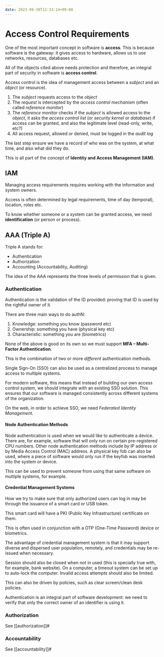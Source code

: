 ```yaml
---
date: 2023-09-30T12:33:14+09:00
---
```


# Access Control Requirements

One of the most important concept in software is **access**. This is because
software is the gateway: it gives access to hardware, allows us to use networks,
resources, databases etc.

All of the objects cited above needs protection and therefore, an integral part
of security in software is **access control**.

Access control is the idea of management access between a *subject* and an
*object* (or resource).

1.  The *subject* requests access to the *object*
2.  The *request* is intercepted by the *access control mechanism* (often called
    *reference monitor*)
3.  The *reference monitor* checks if the *subject* is allowed access to the
    *object*, it asks the *access control list* (or *security kernel* or
    *database*) if access can be granted, and also the legitimate level
    (read-only, write, etc?)
4.  All access request, allowed or denied, must be logged in the *audit log*

The last step ensure we have a record of who was on the system, at what time,
and also what did they do.

This is all part of the concept of **Identity and Access Management (IAM)**.

## IAM

Managing access requirements requires working with the information and system
owners.

Access is often determined by legal requirements, time of day (temporal),
location, roles etc.

To know whether someone or a system can be granted access, we need
**identification** (or person or process).

## AAA (Triple A)

Triple A stands for:

-   Authentication
-   Authorization
-   Accounting (Accountability, Auditing)

The idea of the AAA represents the three levels of permission that is given.

### Authentication

Authentication is the validation of the ID provided: proving that ID is used by
the rightful owner of it.

There are three main ways to do authN:

1.  Knowledge: something you know (password etc)
2.  Ownership: something you have (physical key etc)
3.  Characteristic: something you are (biometrics)

None of the above is good on its own so we must support **MFA – Multi-Factor
Authentication**.

This is the combination of two or more *different* authentication methods.

Single Sign-On (SSO) can also be used as a centralized process to manage access
to multiple systems.

For modern software, this means that instead of building our own access control
system, we should integrate with an existing SSO solution. This ensures that our
software is managed consistently across different systems of the organization.

On the web, in order to achieve SSO, we need *Federated Identity Management*.

#### Node Authentication Methods

Node authentication is used when we would like to authenticate a device. There
are, for example, software that will only run on certain pre-registered CPU
numbers. Other node authentication methods include by IP address or by Media
Access Control (MAC) address. A physical key fob can also be used, where a piece
of software would only run if the keyfob was inserted into the system or device.

This can be used to prevent someone from using that same software on multiple
systems, for example.

#### Credential Management Systems

How we try to make sure that only authorized users can log in may be through the
issuance of a smart card or USB token.

This smart card will have a PKI (Public Key Infrastructure) certificate on them.

This is often used in conjunction with a OTP (One-Time Password) device or
biometrics.

The advantage of credential management system is that it may support diverse and
dispersed user population, remotely, and credentials may be re-issued when
necessary.

Session should also be closed when not in used (this is specially true with, for
example, bank website). On a computer, a timeout system can be set up to
auto-lock the computer. Invalid access attempts should also be limited.

This can also be driven by policies, such as clear screen/clean desk policies.

Authentication is an integral part of software development: we need to verify
that only the correct owner of an identifier is using it.

### Authorization

See [[authorization]]#

### Accountability

See [[accountability]]#
